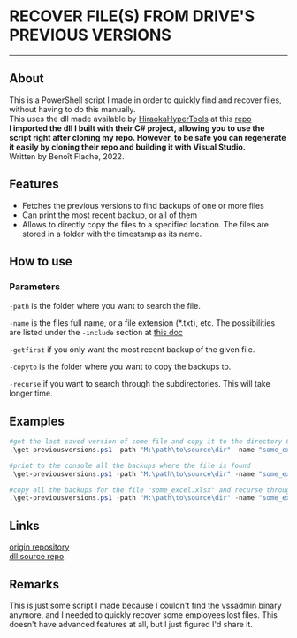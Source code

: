 # RECOVER FILE(S) FROM DRIVE'S PREVIOUS VERSIONS

* * *

## About

This is a PowerShell script I made in order to quickly find and recover files, without having to do this manually. \
This uses the dll made available by [HiraokaHyperTools](https://github.com/HiraokaHyperTools) at this [repo](https://github.com/HiraokaHyperTools/LibEnumRemotePreviousVersion) \
**I imported the dll I built with their C# project, allowing you to use the script right after cloning my repo. However, to be safe you can regenerate it easily by cloning their repo and building it with Visual Studio.** \
Written by Benoît Flache, 2022.  

## Features

- Fetches the previous versions to find backups of one or more files
- Can print the most recent backup, or all of them
- Allows to directly copy the files to a specified location. The files are stored in a folder with the timestamp as its name.

## How to use

### Parameters

`-path` is the folder where you want to search the file.

`-name` is the files full name, or a file extension (*.txt), etc. The possibilities are listed under the `-include` section at [this doc](https://docs.microsoft.com/en-us/powershell/module/microsoft.powershell.management/get-childitem?view=powershell-7.2)

`-getfirst` if you only want the most recent backup of the given file.

`-copyto` is the folder where you want to copy the backups to.

`-recurse` if you want to search through the subdirectories. This will take longer time.

## Examples

```powershell
#get the last saved version of some file and copy it to the directory C:\target_dir
.\get-previousversions.ps1 -path "M:\path\to\source\dir" -name "some_excel.xlsx" -copyto "C:\target_dir" -printfirst

#print to the console all the backups where the file is found
.\get-previousversions.ps1 -path "M:\path\to\source\dir" -name "some_excel.xlsx"

#copy all the backups for the file "some_excel.xlsx" and recurse through the subdirectories as the location of the file has changed
.\get-previousversions.ps1 -path "M:\path\to\source\dir" -name "some_excel.xlsx" -copyto "C:\target_dir" -recurse
```

## Links

[origin repository](https://github.com/ouiouiallez/get-previousversions)\
[dll source repo](https://github.com/HiraokaHyperTools/LibEnumRemotePreviousVersion)

## Remarks

This is just some script I made because I couldn't find the vssadmin binary anymore, and I needed to quickly recover some employees lost files. This doesn't have advanced features at all, but I just figured I'd share it.

